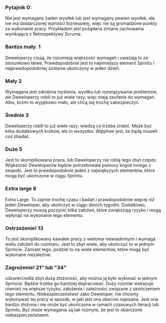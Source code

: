 ### Pytajnik 0: 

Nie jest wymagany żaden wysiłek lub jest wymagany pewien wysiłek, ale nie ma dostarczonej wartości biznesowej, więc nie są gromadzone punkty za wykonanie pracy. Przykładem jest pożądana zmiana zachowania wynikająca z Retrospektywy Scruma.

### Bardzo mały. 1

Deweloperzy czują, że rozumieją większość wymagań i uważają to za stosunkowo łatwe, Prawdopodobnie jest to najmniejszy element Sprintu i najprawdopodobniej zostanie ukończony w jeden dzień.

### Mały 2

Wymagana jest odrobina myślenia, wysiłku lub rozwiązywania problemów, ale Deweloperzy robili to już wiele razy, więc mają zaufanie do wymagań. Albo, brzmi to wyjątkowo mało, ale chcą się trochę zabezpieczyć.

### Średnie 3

Deweloperzy robili to już wiele razy; wiedzą co trzeba zrobić. Może być kilka dodatkowych kroków, ale to wszystko. Wątpliwe jest, że będą musieli coś zbadać.

### Duże 5
Jest to skomplikowana praca, lub Deweloperzy nie robią tego zbyt często. Większość Deweloperów będzie potrzebowała pomocy kogoś innego z zespołu. Jest to prawdopodobnie jeden z największych elementów, które mogą być ukończone w ciągu Sprintu.

### Extra large 8
Extra Large. To zajmie trochę czasu i badań i prawdopodobnie więcej niż jeden Deweloper, aby ukończyć w ciągu dwóch tygodni. Dodatkowo, Deweloperzy muszą poczynić kilka założeń, które zwiększają ryzyko i mogą wpłynąć na wykonanie tego elementu.

### Ostrzeżenie! 13
To jest skomplikowany kawałek pracy z wieloma niewiadomymi i wymaga wielu założeń do rozmiaru. Jest to zbyt wiele, aby ukończyć to w jednym Sprincie. Zamiast tego, podziel to na wiele elementów, które mogą być wykonane niezależnie.
### Zagrożenie! 21" lub "34" 

odzwierciedla zbyt dużą złożoność, aby można ją było wykonać w jednym Sprincie. Będzie trzeba go bardziej dopracować. Duży rozmiar wskazuje również na większe ryzyko, założenia i zależności związane z ukończeniem tego elementu.
Niebezpieczeństwo! Jako Deweloper, nie chcemy wykonywać tej pracy w sposób, w jaki jest ona obecnie napisana. Jest ona bardzo złożona i nie może być ukończona w ramach czasowych iteracji lub Sprintu. Być może wymagania są tak rozmyte, że jest to obarczone niebezpieczeństwem.
